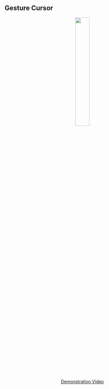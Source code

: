 ## Gesture Cursor
</div>

<div align="center"> <a href="https://youtu.be/-oixXdT6I0E"><img src="http://img.youtube.com/vi/-oixXdT6I0E/0.jpg" width="30%"></a> <br> <a href="https://youtu.be/cCuRLkp0KQ8">Demonstration Video</a></div>
<br><br>
